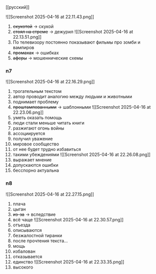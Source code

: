 [[русский]]

![[Screenshot 2025-04-16 at 22.11.43.png]]
1) ~~скукотой~~ -> скукой
2) ~~стоял на стреме~~ -> дежурил
![[Screenshot 2025-04-16 at 22.13.51.png]]
3) По телевизору постоянно показывают фильмы про зомби и вампиров
4) ~~промахах~~ -> ошибках
5) ~~аферы~~ -> мошеннические схемы

### n7
![[Screenshot 2025-04-16 at 22.16.29.png]]
1) трогательным текстом
2) автор проводит аналогию между людьми и животными
3) поднимает проблему
4) ~~проштампованными~~ -> шаблонными
![[Screenshot 2025-04-16 at 22.23.06.png]]
5) уметь оказать помощь
6) люди стали меньше читать книги
7) разжигают огонь войны
8) ассоциируется
9) получил уважение
10) мировое сообщество
11) от нее будет трудно избавиться
12) такими убеждениями
![[Screenshot 2025-04-16 at 22.26.08.png]]
13) выражает мнение
14) допускаются ошибки
15) бесспорно актуальна

### n8
![[Screenshot 2025-04-16 at 22.27.15.png]]
1) плача
2) цыган
3) ~~из-за~~ -> вследствие
4) всё чаще
![[Screenshot 2025-04-16 at 22.30.57.png]]
5) отъезда
6) описываются
7) безжалостной тиранки
8) после прочтения текста...
9) мощь
10) избалован
11) отказывается
12) единство
![[Screenshot 2025-04-16 at 22.33.35.png]]
13) высокого